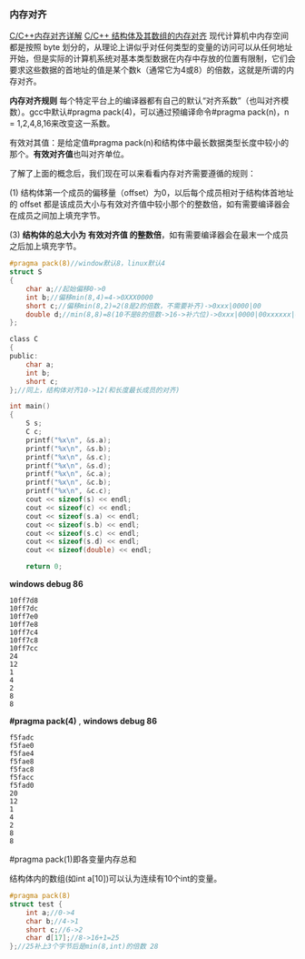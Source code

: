 ### 内存对齐
[C/C++内存对齐详解](https://zhuanlan.zhihu.com/p/30007037)
[C/C++ 结构体及其数组的内存对齐](https://www.jianshu.com/p/666852837034)
现代计算机中内存空间都是按照 byte 划分的，从理论上讲似乎对任何类型的变量的访问可以从任何地址开始，但是实际的计算机系统对基本类型数据在内存中存放的位置有限制，它们会要求这些数据的首地址的值是某个数k（通常它为4或8）的倍数，这就是所谓的内存对齐。

**内存对齐规则**
每个特定平台上的编译器都有自己的默认“对齐系数”（也叫对齐模数）。gcc中默认#pragma pack(4)，可以通过预编译命令#pragma pack(n)，n = 1,2,4,8,16来改变这一系数。

有效对其值：是给定值#pragma pack(n)和结构体中最长数据类型长度中较小的那个。**有效对齐值**也叫对齐单位。

了解了上面的概念后，我们现在可以来看看内存对齐需要遵循的规则：

(1) 结构体第一个成员的偏移量（offset）为0，以后每个成员相对于结构体首地址的 offset 都是该成员大小与有效对齐值中较小那个的整数倍，如有需要编译器会在成员之间加上填充字节。

(3) **结构体的总大小为 有效对齐值 的整数倍**，如有需要编译器会在最末一个成员之后加上填充字节。
```C
#pragma pack(8)//window默认8，linux默认4
struct S
{
    char a;//起始偏移0->0
    int b;//偏移min(8,4)=4->0XXX0000
    short c;//偏移min(8,2)=2(8是2的倍数，不需要补齐)->0xxx|0000|00
    double d;//min(8,8)=8(10不是8的倍数->16->补六位)->0xxx|0000|00xxxxxx|00000000//24
};

class C
{
public:
    char a;
    int b;
    short c;
};//同上，结构体对齐10->12(和长度最长成员的对齐)

int main()
{
    S s;
    C c;
    printf("%x\n", &s.a);
    printf("%x\n", &s.b);
    printf("%x\n", &s.c);
    printf("%x\n", &s.d);
    printf("%x\n", &c.a);
    printf("%x\n", &c.b);
    printf("%x\n", &c.c);
    cout << sizeof(s) << endl;
    cout << sizeof(c) << endl;
    cout << sizeof(s.a) << endl;
    cout << sizeof(s.b) << endl;
    cout << sizeof(s.c) << endl;
    cout << sizeof(s.d) << endl;
    cout << sizeof(double) << endl;

    return 0;
```
**windows debug 86**
```
10ff7d8
10ff7dc
10ff7e0
10ff7e8
10ff7c4
10ff7c8
10ff7cc
24
12
1
4
2
8
8
```
**#pragma pack(4)** ,
**windows debug 86**
```
f5fadc
f5fae0
f5fae4
f5fae8
f5fac8
f5facc
f5fad0
20
12
1
4
2
8
8
```

#pragma pack(1)即各变量内存总和


结构体内的数组(如int a[10])可以认为连续有10个int的变量。
```c
#pragma pack(8)
struct test {
	int a;//0->4
	char b;//4->1
	short c;//6->2
	char d[17];//8->16+1=25
};//25补上3个字节后是min(8,int)的倍数 28
```